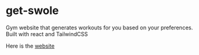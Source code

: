 # get-swole
 Gym website that generates workouts for you based on your preferences. Built with react and TailwindCSS

Here is the [website](https://swole-bros.netlify.app)
